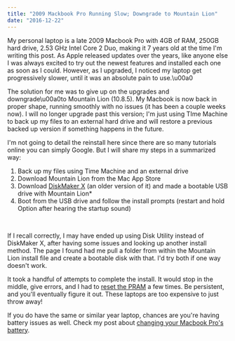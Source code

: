 ```yaml
---
title: "2009 Mackbook Pro Running Slow; Downgrade to Mountain Lion"
date: "2016-12-22"
---
```


My personal laptop is a late 2009 Macbook Pro with 4GB of RAM, 250GB hard drive, 2.53 GHz Intel Core 2 Duo, making it 7 years old at the time I'm writing this post. As Apple released updates over the years, like anyone else I was always excited to try out the newest features and installed each one as soon as I could. However, as I upgraded, I noticed my laptop get progressively slower, until it was an absolute pain to use.\u00a0

The solution for me was to give up on the upgrades and downgrade\u00a0to Mountain Lion (10.8.5). My Macbook is now back in proper shape, running smoothly with no issues (it has been a couple weeks now). I will no longer upgrade past this version; I'm just using TIme Machine to back up my files to an external hard drive and will restore a previous backed up version if something happens in the future.

I'm not going to detail the reinstall here since there are so many tutorials online you can simply Google. But I will share my steps in a summarized way:

<ol>

<li>Back up my files using Time Machine and an external drive</li>

<li>Download Mountain Lion from the Mac App Store</li>

<li>Download <a href="http://diskmakerx.com/" target="_blank">DiskMaker X</a> (an older version of it) and made a bootable USB drive with Mountain Lion*</li>

<li>Boot from the USB drive and follow the install prompts (restart and hold Option after hearing the startup sound)</li>

</ol>
<br />

If I recall correctly, I may have ended up using Disk Utility instead of DiskMaker X, after having some issues and looking up another install method. The page I found had me pull a folder from within the Mountain Lion install file and create a bootable disk with that. I'd try both if one way doesn't work.

It took a handful of attempts to complete the install. It would stop in the middle, give errors, and I had to <a href="http://thenextweb.com/lifehacks/2010/12/04/how-when-why-to-reset-the-pram-smc-on-your-mac/" target="_blank">reset the PRAM</a> a few times. Be persistent, and you'll eventually figure it out. These laptops are too expensive to just throw away!

If you do have the same or similar year laptop, chances are you're having battery issues as well. Check my post about <a href="/2009-macbook-pro-service-battery-replacement/">changing your Macbook Pro's battery</a>.